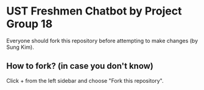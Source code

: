 # UST Freshmen Chatbot by Project Group 18

Everyone should fork this repository before attempting to make changes (by Sung Kim).

## How to fork? (in case you don't know)

Click + from the left sidebar and choose "Fork this repository".
